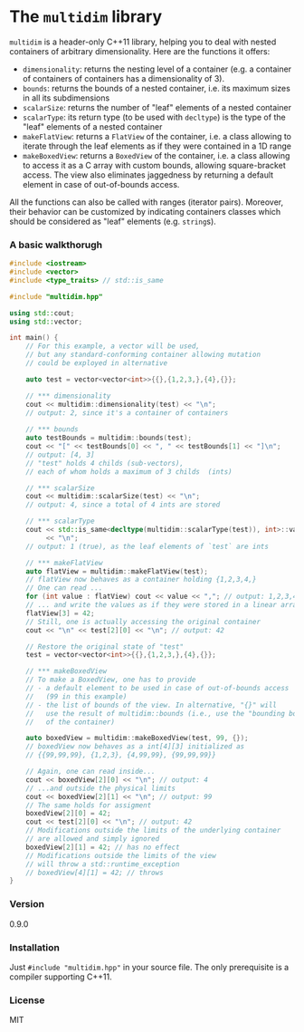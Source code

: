 # The `multidim` library

`multidim` is a header-only C++11 library, helping you to deal with nested containers of arbitrary dimensionality. Here are the functions it offers:

  - `dimensionality`: returns the nesting level of a container (e.g. a container of containers of containers has a dimensionality of 3).
  - `bounds`: returns the bounds of a nested container, i.e. its maximum sizes in all its subdimensions
  - `scalarSize`: returns the number of "leaf" elements of a nested container
  - `scalarType`: its return type (to be used with `decltype`) is the type of the "leaf" elements of a nested container
  - `makeFlatView`: returns a `FlatView` of the container, i.e. a class allowing to iterate through the leaf elements as if they were contained in a 1D range
  - `makeBoxedView`: returns a `BoxedView` of the container, i.e. a class allowing to access it as a C array with custom bounds, allowing square-bracket access. The view also eliminates jaggedness by returning a default element in case of out-of-bounds access.

All the functions can also be called with ranges (iterator pairs). Moreover, their behavior can be customized by indicating containers classes which should be considered as "leaf" elements (e.g. `string`s).

### A basic walkthorugh

```c++
#include <iostream>
#include <vector>
#include <type_traits> // std::is_same

#include "multidim.hpp"

using std::cout;
using std::vector;

int main() {
    // For this example, a vector will be used,
    // but any standard-conforming container allowing mutation
    // could be exployed in alternative

    auto test = vector<vector<int>>{{},{1,2,3,},{4},{}};

    // *** dimensionality
    cout << multidim::dimensionality(test) << "\n";
    // output: 2, since it's a container of containers
	
    // *** bounds
    auto testBounds = multidim::bounds(test);
    cout << "[" << testBounds[0] << ", " << testBounds[1] << "]\n";
    // output: [4, 3]
    // "test" holds 4 childs (sub-vectors),
    // each of whom holds a maximum of 3 childs  (ints)

    // *** scalarSize
    cout << multidim::scalarSize(test) << "\n";
    // output: 4, since a total of 4 ints are stored

    // *** scalarType
    cout << std::is_same<decltype(multidim::scalarType(test)), int>::value
         << "\n";
    // output: 1 (true), as the leaf elements of `test` are ints

    // *** makeFlatView
    auto flatView = multidim::makeFlatView(test);
    // flatView now behaves as a container holding {1,2,3,4,}
    // One can read ...
    for (int value : flatView) cout << value << ","; // output: 1,2,3,4,
    // ... and write the values as if they were stored in a linear array
    flatView[3] = 42;
    // Still, one is actually accessing the original container
    cout << "\n" << test[2][0] << "\n"; // output: 42

    // Restore the original state of "test"
    test = vector<vector<int>>{{},{1,2,3,},{4},{}};

    // *** makeBoxedView
    // To make a BoxedView, one has to provide
    // - a default element to be used in case of out-of-bounds access
    //   (99 in this example)
    // - the list of bounds of the view. In alternative, "{}" will
    //   use the result of multidim::bounds (i.e., use the "bounding box"
	//   of the container)

    auto boxedView = multidim::makeBoxedView(test, 99, {});
    // boxedView now behaves as a int[4][3] initialized as
    // {{99,99,99}, {1,2,3}, {4,99,99}, {99,99,99}}

    // Again, one can read inside...
    cout << boxedView[2][0] << "\n"; // output: 4
    // ...and outside the physical limits
    cout << boxedView[2][1] << "\n"; // output: 99
    // The same holds for assigment
    boxedView[2][0] = 42;
    cout << test[2][0] << "\n"; // output: 42
    // Modifications outside the limits of the underlying container
    // are allowed and simply ignored
    boxedView[2][1] = 42; // has no effect
    // Modifications outside the limits of the view
    // will throw a std::runtime_exception
    // boxedView[4][1] = 42; // throws
}
```

### Version
0.9.0


### Installation

Just `#include "multidim.hpp"` in your source file. The only prerequisite is a compiler supporting C++11.


### License

MIT
